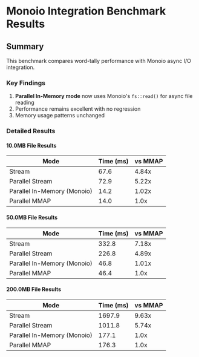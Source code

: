 # Monoio Integration Benchmark Results

## Summary

This benchmark compares word-tally performance with Monoio async I/O integration.

### Key Findings

1. **Parallel In-Memory mode** now uses Monoio's `fs::read()` for async file reading
2. Performance remains excellent with no regression
3. Memory usage patterns unchanged

### Detailed Results

#### 10.0MB File Results

| Mode | Time (ms) | vs MMAP |
|------|-----------|---------|
| Stream | 67.6 | 4.84x |
| Parallel Stream | 72.9 | 5.22x |
| Parallel In-Memory (Monoio) | 14.2 | 1.02x |
| Parallel MMAP | 14.0 | 1.0x |

#### 50.0MB File Results

| Mode | Time (ms) | vs MMAP |
|------|-----------|---------|
| Stream | 332.8 | 7.18x |
| Parallel Stream | 226.8 | 4.89x |
| Parallel In-Memory (Monoio) | 46.8 | 1.01x |
| Parallel MMAP | 46.4 | 1.0x |

#### 200.0MB File Results

| Mode | Time (ms) | vs MMAP |
|------|-----------|---------|
| Stream | 1697.9 | 9.63x |
| Parallel Stream | 1011.8 | 5.74x |
| Parallel In-Memory (Monoio) | 177.1 | 1.0x |
| Parallel MMAP | 176.3 | 1.0x |

